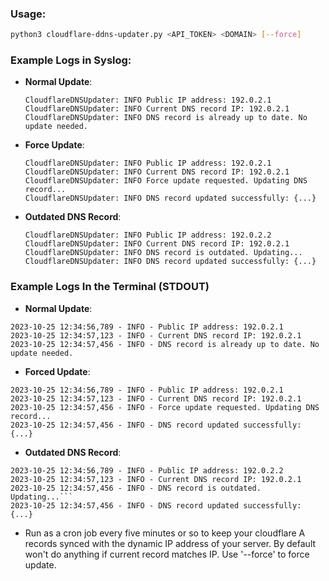 ### Usage:
   ```bash
   python3 cloudflare-ddns-updater.py <API_TOKEN> <DOMAIN> [--force]
   ```
### Example Logs in Syslog:
- **Normal Update**:
  ```
  CloudflareDNSUpdater: INFO Public IP address: 192.0.2.1
  CloudflareDNSUpdater: INFO Current DNS record IP: 192.0.2.1
  CloudflareDNSUpdater: INFO DNS record is already up to date. No update needed.
  ```

- **Force Update**:
  ```
  CloudflareDNSUpdater: INFO Public IP address: 192.0.2.1
  CloudflareDNSUpdater: INFO Current DNS record IP: 192.0.2.1
  CloudflareDNSUpdater: INFO Force update requested. Updating DNS record...
  CloudflareDNSUpdater: INFO DNS record updated successfully: {...}
  ```

- **Outdated DNS Record**:
  ```
  CloudflareDNSUpdater: INFO Public IP address: 192.0.2.2
  CloudflareDNSUpdater: INFO Current DNS record IP: 192.0.2.1
  CloudflareDNSUpdater: INFO DNS record is outdated. Updating...
  CloudflareDNSUpdater: INFO DNS record updated successfully: {...}
  ```

### Example Logs In the Terminal (STDOUT)
- **Normal Update**:
```
2023-10-25 12:34:56,789 - INFO - Public IP address: 192.0.2.1
2023-10-25 12:34:57,123 - INFO - Current DNS record IP: 192.0.2.1
2023-10-25 12:34:57,456 - INFO - DNS record is already up to date. No update needed.
```

- **Forced Update**:
```
2023-10-25 12:34:56,789 - INFO - Public IP address: 192.0.2.1
2023-10-25 12:34:57,123 - INFO - Current DNS record IP: 192.0.2.1
2023-10-25 12:34:57,456 - INFO - Force update requested. Updating DNS record...
2023-10-25 12:34:57,456 - INFO - DNS record updated successfully: {...}
```

- **Outdated DNS Record**:
```
2023-10-25 12:34:56,789 - INFO - Public IP address: 192.0.2.2
2023-10-25 12:34:57,123 - INFO - Current DNS record IP: 192.0.2.1
2023-10-25 12:34:57,456 - INFO - DNS record is outdated. Updating...```
2023-10-25 12:34:57,456 - INFO - DNS record updated successfully: {...}
```

- Run as a cron job every five minutes or so to keep your cloudflare A records synced with the dynamic IP address of your server. By default won't do anything if current record matches IP. Use '--force' to force update.
